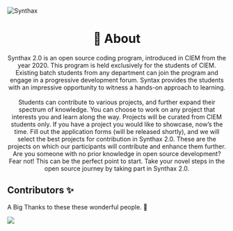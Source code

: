 ![Synthax](https://socialify.git.ci/dscciem/Synthax/image?description=1&font=Raleway&forks=1&issues=1&language=1&owner=1&pulls=1&stargazers=1&theme=Light)
<h1 align="center">📃 About</h1>
<p align="center">        Synthax 2.0 is an open source coding program, introduced in CIEM from
        the year 2020. This program is held exclusively for the students of
        CIEM. Existing batch students from any department can join the program
        and engage in a progressive development forum. Syntax provides the
        students with an impressive opportunity to witness a hands-on approach
        to learning.
        <br />
        <br />
        Students can contribute to various projects, and further expand their
        spectrum of knowledge. You can choose to work on any project that
        interests you and learn along the way. Projects will be curated from
        CIEM students only. If you have a project you would like to showcase,
        now’s the time. Fill out the application forms (will be released
        shortly), and we will select the best projects for contribution in
        Synthax 2.0. These are the projects on which our participants will
        contribute and enhance them further. Are you someone with no prior
        knowledge in open source development? Fear not! This can be the perfect
        point to start. Take your novel steps in the open source journey by
        taking part in Synthax 2.0.</p>
        
## Contributors ✨

A Big Thanks to these these wonderful people. 💜<br/>

<img src="https://contrib.rocks/image?repo=dscciem/Synthax" />


